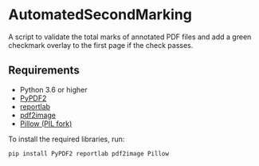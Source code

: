# AutomatedSecondMarking
A script to validate the total marks of annotated PDF files and add a green checkmark overlay to the first page if the check passes.

## Requirements

- Python 3.6 or higher
- [PyPDF2](https://pypi.org/project/PyPDF2/)
- [reportlab](https://pypi.org/project/reportlab/)
- [pdf2image](https://pypi.org/project/pdf2image/)
- [Pillow (PIL fork)](https://pypi.org/project/Pillow/)

To install the required libraries, run:

```bash
pip install PyPDF2 reportlab pdf2image Pillow

